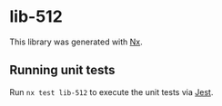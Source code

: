 # lib-512

This library was generated with [Nx](https://nx.dev).

## Running unit tests

Run `nx test lib-512` to execute the unit tests via [Jest](https://jestjs.io).
